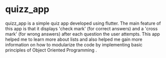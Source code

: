 # quizz_app
quizz_app is a simple quiz app developed using flutter. The main feature of this app is that it displays 'check mark' (for correct answers) and a 'cross mark' (for wrong answers) after each question the user attempts.
This app helped me to learn more about lists and also helped me gain more information on how to modularize the code by implementing basic principles of Object Oriented Programming .
